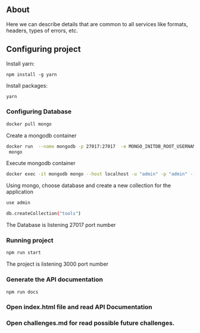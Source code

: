 ## About 

Here we can describe details that are common to all services like formats, headers, types of errors, etc.

## Configuring project

Install yarn:
```
npm install -g yarn
```

Install packages:
```sh
yarn
```

### Configuring Database

```sh
docker pull mongo
```

Create a mongodb container

```sh
docker run  --name mongodb -p 27017:27017  -e MONGO_INITDB_ROOT_USERNAME="admin"  -e MONGO_INITDB_ROOT_PASSWORD="admin"  -d
 mongo
```

Execute mongodb container

```sh
docker exec -it mongodb mongo --host localhost -u "admin" -p "admin" --authenticationDatabase admin 
```

Using mongo, choose database and create a new collection for the application
```sh
use admin 
```

```sh
db.createCollection("tools") 
```

The Database is listening 27017 port number

### Running project
```sh
npm run start 
```

The project is listening 3000 port number

### Generate the API documentation
```sh
npm run docs 
```
### Open index.html file and read API Documentation

### Open challenges.md for read possible future challenges.

